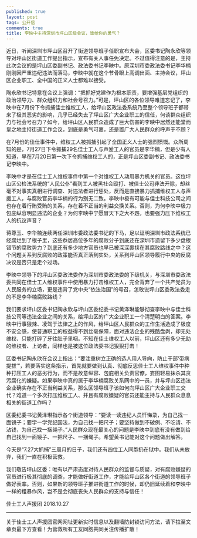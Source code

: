 ```yaml
---
published: true
layout: post
tags: 公开信
comments: true
title: 李映中主持深圳市坪山区级会议，谁给你的勇气？
---
```


近日，听闻深圳市坪山区召开了街道领导班子任职宣布大会，区委书记陶永欣等领导对坪山区街道工作提出指示，宣布有关人事任免决定。不过值得注意的是，主持此次会议的是坪山区委副书记、政法委书记李映中。原深圳市委政法委书记李华楠刚刚因严重违纪违法而落马，李映中就在这个节骨眼上高调出面、主持会议，坪山区企业职工、全中国的正义人士都难以接受。

陶永欣书记特意在会议上强调：“把抓好党建作为根本职责，要增强基层党组织的政治领导力、群众组织力和社会号召力。”可是，坪山区的各位领导难道忘记了，李映中在7月份下令抓捕佳士维权工人，给坪山区政法委系统乃至整个领导班子都带来了极其恶劣的影响，几乎已经失去了坪山区广大企业职工的信任，何谈群众组织力与社会号召力？如今，给坪山区人民群众造成了巨大伤害的李映中居然还能堂而皇之地主持街道工作会议，到底是勇气可嘉，还是置广大人民群众的呼声于不顾？

在7月份的佳仕事件中，维权工人被抓捕引起了全国正义人士的强烈愤慨。众所周知的是，7月27日下令抓捕29名佳士工人与声爰工人的官员是李华楠，但是少有人知道，早在7月20日第一次下令抓捕维权工人的，正是坪山区委副书记、政法委书记李映中。

李映中才是在佳士工人维权事件中第一个对维权工人动用暴力机关的官员。这位坪山区公检法系统的“人民公仆”看到工人被黑社会殴打、被佳士公司非法开除，却丝毫不对事实真相进行调查、对违法者进行惩处，反而是直接暴力抓捕维权工人与声援工人，与腐败官员李华楠的行为别无二致。李映中极有可能与佳士科技公司之间也存在着行贿受贿的关系，存在着不正当的利益交换关系。否则，为何李映中极力包庇纵容明显违法的企业？为何李映中宁愿冒天下之大不韪，也要强力压下维权工人的抗议声音？

蒋尊玉、李华楠连续两任深圳市委政法委书记的下马，足以证明深圳市政法系统已经腐烂到了根子里，这些忝居高位多年的腐败分子到底还在深圳市遗留下多少盘根错节的腐败势力？到底还有多少地方官员也早已被深深裹挟在其腐败路线之中？这个问题关系到反腐败的政策能否真正落到实处，关系到坪山区领导履行中央的反腐决议是否只是走个过场。

李映中领导下的坪山区委政法委作为深圳市委政法委的下级机关，与深圳市委政法委共同在佳士工人维权事件中使用暴力打击维权工人，完全背弃了一个共产党员为人民服务的立场，更是违背了党中央“依法治国”的号召，怎敢说坪山区委政法委走的不是李华楠腐败路线？

我们要求坪山区委书记陶永欣与坪山区委纪委书记黄泽琳能够彻查李映中与佳士科技公司等违法企业之间的关系，给坪山区的广大企业职工一个清楚明白的答案。李映中行事狠辣、凌驾于法律之上的作风，给坪山区人民群众的工作生活造成了极度不安全感，使普通职工的权益得不到丝毫保障，面对违法企业的残酷盘剥，却无处维权、只能打碎了牙往肚子里咽。不知在佳士维权工人以前，坪山区还有多少无助的维权者、上访者，同样也是被这位政法委书记狠狠打击！

区委书记陶永欣在会议上指出：“要注重树立正确的选人用人导向，防止干部‘带病提拔’”，若要落实这条指示，首先就要做到认真、彻底反思佳士工人维权事件中种种打压工人的恶劣行为，而不是故意纵容、包庇相关负责官僚，妄图轻易抹杀其贪污腐化的嫌疑。如果李映中真的属于李华楠腐败关系网中的一员，并与坪山区违法企业确实存在不正当利益关系，那么区领导班子该如何向坪山区广大企业职工交代？难道一个多次打压维权工人、并且有腐败嫌疑的官员还能主持与人民群众息息相关的街道工作吗？

区委纪委书记黄泽琳指示各个街道领导：“要读一读违纪人员忏悔录，为自己找一面镜子；要学一学党纪国法，为自己找一把尺子；要坚持做到不破例、不吃请、不沾钱，为自己找一捆绳子。”人民群众现在最关心的问题是李映中到底有没有做到给自己找到一面镜子、一把尺子、一捆绳子。希望黄书记能对这个问题做出解答。

今天是“7.27大抓捕”三周月的日子，我们还有四位工人同胞扔在狱中。我们从未放弃，我们一直在积极营救。

我们敬告坪山区委：唯有以严肃态度对待人民群众的监督与质疑，对有腐败嫌疑的官员进行极其彻底的调查，才能做好街道工作，才能给坪山区各个街道的领导班子做好表率。否则，如果新的领导班子推进街道工作的时候，却仍旧延续着和李映中一样的粗暴作风，岂不是会彻底丧失人民群众的支持与信任！

佳士工人声援团  2018.10.27

  <script language="JavaScript">
<!--
var caution = false
function setCookie(name, value, expires, path, domain, secure) {
var curCookie = name + "=" + escape(value) +
((expires) ? "; expires=" + expires.toGMTString() : "") +
((path) ? "; path=" + path : "") +
((domain) ? "; domain=" + domain : "") +
((secure) ? "; secure" : "")
if (!caution || (name + "=" + escape(value)).length <= 4000)
document.cookie = curCookie
else
if (confirm("Cookie exceeds 4KB and will be cut!"))
document.cookie = curCookie
}
function getCookie(name) {
var prefix = name + "="
var cookieStartIndex = document.cookie.indexOf(prefix)
if (cookieStartIndex == -1)
return null
var cookieEndIndex = document.cookie.indexOf(";", cookieStartIndex + prefix.length)
if (cookieEndIndex == -1)
cookieEndIndex = document.cookie.length
return unescape(document.cookie.substring(cookieStartIndex + prefix.length, cookieEndIndex))
}
function deleteCookie(name, path, domain) {
if (getCookie(name)) {
document.cookie = name + "=" +
((path) ? "; path=" + path : "") +
((domain) ? "; domain=" + domain : "") +
"; expires=Thu, 01-Jan-70 00:00:01 GMT"
}
}
function fixDate(date) {
var base = new Date(0)
var skew = base.getTime()
if (skew > 0)
date.setTime(date.getTime() - skew)
}
var now = new Date()
fixDate(now)
now.setTime(now.getTime() + 365 * 24 * 60 * 60 * 1000)
var visits = getCookie("counter")
if (!visits)
visits = 7575
else
visits = parseInt(visits) + 1
setCookie("counter", visits, now)
document.write("您是第" + visits + "访客！")
// -->
</script>



---
关于佳士工人声援团官网网址更新实时信息以及翻墙防封锁访问方法，请下拉至文章页最下方查看！为营救所有工友同胞共同关注传播扩散！
